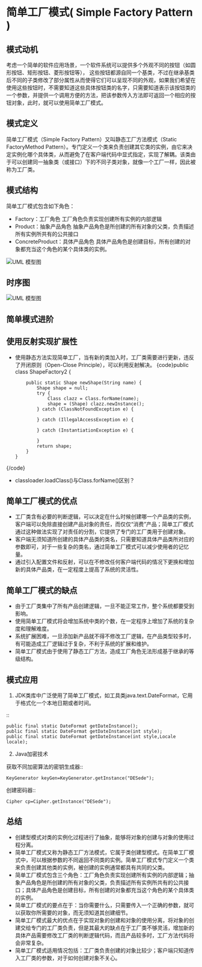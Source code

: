 
简单工厂模式( Simple Factory Pattern )
========================================

模式动机
--------------------
考虑一个简单的软件应用场景，一个软件系统可以提供多个外观不同的按钮（如圆形按钮、矩形按钮、菱形按钮等），
这些按钮都源自同一个基类，不过在继承基类后不同的子类修改了部分属性从而使得它们可以呈现不同的外观，如果我们希望在使用这些按钮时，不需要知道这些具体按钮类的名字，只需要知道表示该按钮类的一个参数，并提供一个调用方便的方法，把该参数传入方法即可返回一个相应的按钮对象，此时，就可以使用简单工厂模式。 

模式定义
--------------------
简单工厂模式（Simple Factory Pattern）又叫静态工厂方法模式（Static FactoryMethod Pattern）。专门定义一个类来负责创建其它类的实例，由它来决定实例化哪个具体类，从而避免了在客户端代码中显式指定，实现了解耦。该类由于可以创建同一抽象类（或接口）下的不同子类对象，就像一个工厂一样，因此被称为工厂类。

模式结构
--------------------
简单工厂模式包含如下角色：

- Factory：工厂角色
    工厂角色负责实现创建所有实例的内部逻辑
- Product：抽象产品角色
    抽象产品角色是所创建的所有对象的父类，负责描述所有实例所共有的公共接口
- ConcreteProduct：具体产品角色
    具体产品角色是创建目标，所有创建的对象都充当这个角色的某个具体类的实例。

![UML 模型图](/_static/SimpleFactory.jpg)

时序图
--------------------

![UML 模型图](/_static/seq_SimpleFactory.jpg)

简单模式进阶
--------------------
## 使用反射实现扩展性
- 使用静态方法实现简单工厂，当有新的类加入时，工厂类需要进行更新，违反了开闭原则（Open-Close Principle），可以利用反射解决。
{code}public class ShapeFactory2 {

          public static Shape newShape(String name) {
              Shape shape = null;
              try {
                  Class clazz = Class.forName(name);
                  shape = (Shape) clazz.newInstance();
              } catch (ClassNotFoundException e) {

              } catch (IllegalAccessException e) {

              } catch (InstantiationException e) {

              }
              return shape;
          }
      }

{/code}

- classloader.loadClass()与Class.forName()区别？


简单工厂模式的优点
--------------------

- 工厂类含有必要的判断逻辑，可以决定在什么时候创建哪一个产品类的实例，客户端可以免除直接创建产品对象的责任，而仅仅“消费”产品；简单工厂模式通过这种做法实现了对责任的分割，它提供了专门的工厂类用于创建对象。
- 客户端无须知道所创建的具体产品类的类名，只需要知道具体产品类所对应的参数即可，对于一些复杂的类名，通过简单工厂模式可以减少使用者的记忆量。
- 通过引入配置文件和反射，可以在不修改任何客户端代码的情况下更换和增加新的具体产品类，在一定程度上提高了系统的灵活性。

简单工厂模式的缺点
--------------------

- 由于工厂类集中了所有产品创建逻辑，一旦不能正常工作，整个系统都要受到影响。
- 使用简单工厂模式将会增加系统中类的个数，在一定程序上增加了系统的复杂度和理解难度。
- 系统扩展困难，一旦添加新产品就不得不修改工厂逻辑，在产品类型较多时，有可能造成工厂逻辑过于复杂，不利于系统的扩展和维护。
- 简单工厂模式由于使用了静态工厂方法，造成工厂角色无法形成基于继承的等级结构。

模式应用
--------------------
1. JDK类库中广泛使用了简单工厂模式，如工具类java.text.DateFormat，它用于格式化一个本地日期或者时间。

::

    public final static DateFormat getDateInstance();
    public final static DateFormat getDateInstance(int style);
    public final static DateFormat getDateInstance(int style,Locale 
    locale);

2. Java加密技术

获取不同加密算法的密钥生成器::

    KeyGenerator keyGen=KeyGenerator.getInstance("DESede");

创建密码器::

    Cipher cp=Cipher.getInstance("DESede");

总结
--------------------

- 创建型模式对类的实例化过程进行了抽象，能够将对象的创建与对象的使用过程分离。
- 简单工厂模式又称为静态工厂方法模式，它属于类创建型模式。在简单工厂模式中，可以根据参数的不同返回不同类的实例。简单工厂模式专门定义一个类来负责创建其他类的实例，被创建的实例通常都具有共同的父类。
- 简单工厂模式包含三个角色：工厂角色负责实现创建所有实例的内部逻辑；抽象产品角色是所创建的所有对象的父类，负责描述所有实例所共有的公共接口；具体产品角色是创建目标，所有创建的对象都充当这个角色的某个具体类的实例。
- 简单工厂模式的要点在于：当你需要什么，只需要传入一个正确的参数，就可以获取你所需要的对象，而无须知道其创建细节。
- 简单工厂模式最大的优点在于实现对象的创建和对象的使用分离，将对象的创建交给专门的工厂类负责，但是其最大的缺点在于工厂类不够灵活，增加新的具体产品需要修改工厂类的判断逻辑代码，而且产品较多时，工厂方法代码将会非常复杂。
- 简单工厂模式适用情况包括：工厂类负责创建的对象比较少；客户端只知道传入工厂类的参数，对于如何创建对象不关心。


